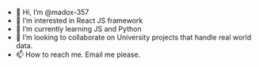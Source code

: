 - 👋 Hi, I’m @madox-357
- 👀 I’m interested in React JS framework
- 🌱 I’m currently learning JS and Python
- 💞️ I’m looking to collaborate on University projects that handle real world data.
- 📫 How to reach me. Email me please.

<!---
madox-357/madox-357 is a ✨ special ✨ repository because its `README.md` (this file) appears on your GitHub profile.
You can click the Preview link to take a look at your changes.
--->
